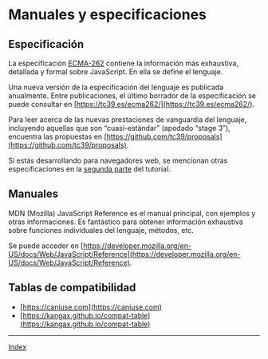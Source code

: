 # Manuales y especificaciones

## Especificación

La especificación [ECMA-262](https://www.ecma-international.org/publications-and-standards/standards/ecma-262/) contiene la información más exhaustiva, detallada y formal sobre JavaScript. En ella se define el lenguaje.

Una nueva versión de la especificación del lenguaje es publicada anualmente. Entre publicaciones, el último borrador de la especificación se puede consultar en [https://tc39.es/ecma262/](https://tc39.es/ecma262/).

Para leer acerca de las nuevas prestaciones de vanguardia del lenguaje, incluyendo aquellas que son “cuasi-estándar” (apodado “stage 3”), encuentra las propuestas en [https://github.com/tc39/proposals](https://github.com/tc39/proposals).

Si estás desarrollando para navegadores web, se mencionan otras especificaciones en la [segunda parte](https://es.javascript.info/browser-environment) del tutorial.

## Manuales

MDN (Mozilla) JavaScript Reference es el manual principal, con ejemplos y otras informaciones. Es fantástico para obtener información exhaustiva sobre funciones individuales del lenguaje, métodos, etc.

Se puede acceder en [https://developer.mozilla.org/en-US/docs/Web/JavaScript/Reference](https://developer.mozilla.org/en-US/docs/Web/JavaScript/Reference).

## Tablas de compatibilidad

- [https://caniuse.com](https://caniuse.com)
- [https://kangax.github.io/compat-table](https://kangax.github.io/compat-table)

---

[Index](../README.md)
